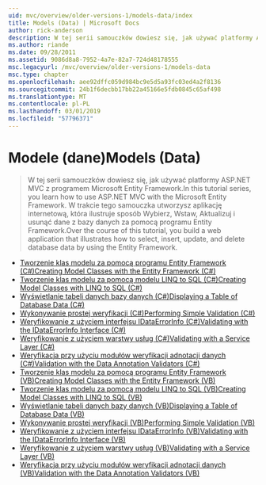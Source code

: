 ```yaml
---
uid: mvc/overview/older-versions-1/models-data/index
title: Models (Data) | Microsoft Docs
author: rick-anderson
description: W tej serii samouczków dowiesz się, jak używać platformy ASP.NET MVC z programem Microsoft Entity Framework. W trakcie tego samouczka utworzysz aplikację sieci web...
ms.author: riande
ms.date: 09/28/2011
ms.assetid: 9086d8a8-7952-4a7e-82a7-724d48178555
msc.legacyurl: /mvc/overview/older-versions-1/models-data
msc.type: chapter
ms.openlocfilehash: aee92dffc059d984bc9e5d5a93fc03ed4a2f8136
ms.sourcegitcommit: 24b1f6decbb17bb22a45166e5fdb0845c65af498
ms.translationtype: MT
ms.contentlocale: pl-PL
ms.lasthandoff: 03/01/2019
ms.locfileid: "57796371"
---
```

<a name="models-data"></a><span data-ttu-id="19dd8-104">Modele (dane)</span><span class="sxs-lookup"><span data-stu-id="19dd8-104">Models (Data)</span></span>
====================
> <span data-ttu-id="19dd8-105">W tej serii samouczków dowiesz się, jak używać platformy ASP.NET MVC z programem Microsoft Entity Framework.</span><span class="sxs-lookup"><span data-stu-id="19dd8-105">In this tutorial series, you learn how to use ASP.NET MVC with the Microsoft Entity Framework.</span></span> <span data-ttu-id="19dd8-106">W trakcie tego samouczka utworzysz aplikację internetową, która ilustruje sposób Wybierz, Wstaw, Aktualizuj i usunąć dane z bazy danych za pomocą programu Entity Framework.</span><span class="sxs-lookup"><span data-stu-id="19dd8-106">Over the course of this tutorial, you build a web application that illustrates how to select, insert, update, and delete database data by using the Entity Framework.</span></span>


- [<span data-ttu-id="19dd8-107">Tworzenie klas modelu za pomocą programu Entity Framework (C#)</span><span class="sxs-lookup"><span data-stu-id="19dd8-107">Creating Model Classes with the Entity Framework (C#)</span></span>](creating-model-classes-with-the-entity-framework-cs.md)
- [<span data-ttu-id="19dd8-108">Tworzenie klas modelu za pomocą modelu LINQ to SQL (C#)</span><span class="sxs-lookup"><span data-stu-id="19dd8-108">Creating Model Classes with LINQ to SQL (C#)</span></span>](creating-model-classes-with-linq-to-sql-cs.md)
- [<span data-ttu-id="19dd8-109">Wyświetlanie tabeli danych bazy danych (C#)</span><span class="sxs-lookup"><span data-stu-id="19dd8-109">Displaying a Table of Database Data (C#)</span></span>](displaying-a-table-of-database-data-cs.md)
- [<span data-ttu-id="19dd8-110">Wykonywanie prostej weryfikacji (C#)</span><span class="sxs-lookup"><span data-stu-id="19dd8-110">Performing Simple Validation (C#)</span></span>](performing-simple-validation-cs.md)
- [<span data-ttu-id="19dd8-111">Weryfikowanie z użyciem interfejsu IDataErrorInfo (C#)</span><span class="sxs-lookup"><span data-stu-id="19dd8-111">Validating with the IDataErrorInfo Interface (C#)</span></span>](validating-with-the-idataerrorinfo-interface-cs.md)
- [<span data-ttu-id="19dd8-112">Weryfikowanie z użyciem warstwy usług (C#)</span><span class="sxs-lookup"><span data-stu-id="19dd8-112">Validating with a Service Layer (C#)</span></span>](validating-with-a-service-layer-cs.md)
- [<span data-ttu-id="19dd8-113">Weryfikacja przy użyciu modułów weryfikacji adnotacji danych (C#)</span><span class="sxs-lookup"><span data-stu-id="19dd8-113">Validation with the Data Annotation Validators (C#)</span></span>](validation-with-the-data-annotation-validators-cs.md)
- [<span data-ttu-id="19dd8-114">Tworzenie klas modelu za pomocą programu Entity Framework (VB)</span><span class="sxs-lookup"><span data-stu-id="19dd8-114">Creating Model Classes with the Entity Framework (VB)</span></span>](creating-model-classes-with-the-entity-framework-vb.md)
- [<span data-ttu-id="19dd8-115">Tworzenie klas modelu za pomocą modelu LINQ to SQL (VB)</span><span class="sxs-lookup"><span data-stu-id="19dd8-115">Creating Model Classes with LINQ to SQL (VB)</span></span>](creating-model-classes-with-linq-to-sql-vb.md)
- [<span data-ttu-id="19dd8-116">Wyświetlanie tabeli danych bazy danych (VB)</span><span class="sxs-lookup"><span data-stu-id="19dd8-116">Displaying a Table of Database Data (VB)</span></span>](displaying-a-table-of-database-data-vb.md)
- [<span data-ttu-id="19dd8-117">Wykonywanie prostej weryfikacji (VB)</span><span class="sxs-lookup"><span data-stu-id="19dd8-117">Performing Simple Validation (VB)</span></span>](performing-simple-validation-vb.md)
- [<span data-ttu-id="19dd8-118">Weryfikowanie z użyciem interfejsu IDataErrorInfo (VB)</span><span class="sxs-lookup"><span data-stu-id="19dd8-118">Validating with the IDataErrorInfo Interface (VB)</span></span>](validating-with-the-idataerrorinfo-interface-vb.md)
- [<span data-ttu-id="19dd8-119">Weryfikowanie z użyciem warstwy usług (VB)</span><span class="sxs-lookup"><span data-stu-id="19dd8-119">Validating with a Service Layer (VB)</span></span>](validating-with-a-service-layer-vb.md)
- [<span data-ttu-id="19dd8-120">Weryfikacja przy użyciu modułów weryfikacji adnotacji danych (VB)</span><span class="sxs-lookup"><span data-stu-id="19dd8-120">Validation with the Data Annotation Validators (VB)</span></span>](validation-with-the-data-annotation-validators-vb.md)
